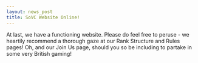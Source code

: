 ```yaml
---
layout: news_post
title: SoVC Website Online!
---
```

At last, we have a functioning website.  Please do feel free to peruse - we heartily recommend 
a thorough gaze at our Rank Structure and Rules pages!  Oh, and our Join Us page, should you 
so be including to partake in some very British gaming!